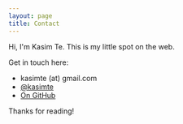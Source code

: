 ```yaml
---
layout: page
title: Contact
---
```


Hi, I'm Kasim Te. This is my little spot on the web. 

Get in touch here:

- kasimte (at) gmail.com
- [@kasimte](https://twitter.com/kasimte)
- [On GitHub](https://github.com/kasimte)

Thanks for reading!

